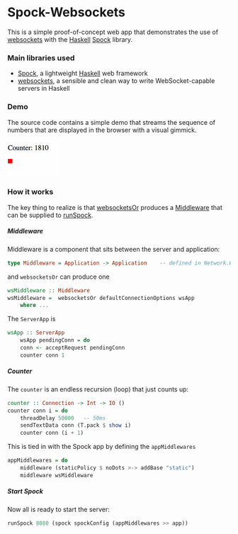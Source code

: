 # Spock-Websockets

This is a simple proof-of-concept web app that demonstrates the use of [websockets](https://en.wikipedia.org/wiki/WebSocket) with the [Haskell](https://haskell.org/) [Spock](http://spock.li) library.

### Main libraries used

- [Spock](http://spock.li), a lightweight [Haskell](https://haskell.org/) web framework
- [websockets](https://hackage.haskell.org/package/websockets), a sensible and clean way to write WebSocket-capable servers in Haskell

### Demo

The source code contains a simple demo that streams the sequence of numbers that are displayed in the browser with a visual gimmick.

![animated gif](spock-websockets.gif)

### How it works

The key thing to realize is that [websocketsOr](https://hackage.haskell.org/package/wai-websockets-3.0.1.2/docs/Network-Wai-Handler-WebSockets.html#v:websocketsOr) produces a [Middleware](https://hackage.haskell.org/package/wai-3.2.1.2/docs/Network-Wai.html#t:Middleware) that can be supplied to [runSpock](https://spockdocs.s3.eu-central-1.amazonaws.com/Spock-0.12.0.1/Web-Spock.htm#v:runSpockl).

##### Middleware

Middleware is a component that sits between the server and application:

```haskell
type Middleware = Application -> Application	-- defined in Network.Wai
```

and `websocketsOr` can produce one

```haskell
wsMiddleware :: Middleware
wsMiddleware =  websocketsOr defaultConnectionOptions wsApp
    where ...
```

The `ServerApp` is 

```haskell
wsApp :: ServerApp
	wsApp pendingConn = do
	conn <- acceptRequest pendingConn
	counter conn 1
```

##### Counter

The `counter` is an endless recursion (loop) that just counts up:

```haskell
counter :: Connection -> Int -> IO ()
counter conn i = do
    threadDelay 50000   -- 50ms
    sendTextData conn (T.pack $ show i)
    counter conn (i + 1)
```

This is tied in with the Spock app by defining the `appMiddlewares`

```haskell
appMiddlewares = do
    middleware (staticPolicy $ noDots >-> addBase "static")
    middleware wsMiddleware
```

##### Start Spock

Now all is ready to start the server:

```haskell
runSpock 8080 (spock spockConfig (appMiddlewares >> app))
```

